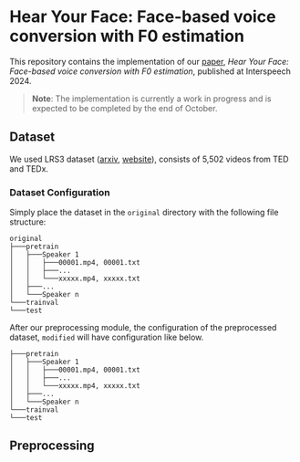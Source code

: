 # Hear Your Face: Face-based voice conversion with F0 estimation
This repository contains the implementation of our [paper](https://www.arxiv.org/abs/2408.09802), _Hear Your Face: Face-based voice conversion with F0 estimation_, published at Interspeech 2024.
> **Note**: The implementation is currently a work in progress and is expected to be completed by the end of October.

## Dataset
We used LRS3 dataset ([arxiv](https://arxiv.org/abs/1809.00496), [website](https://mmai.io/datasets/lip_reading/)), consists of 5,502 videos from TED and TEDx.

### Dataset Configuration
Simply place the dataset in the `original` directory with the following file structure:
```
original
├───pretrain
│   ├───Speaker 1
│   │   ├───00001.mp4, 00001.txt
│   │   ├───...
│   │   └───xxxxx.mp4, xxxxx.txt
│   ├───...
│   └───Speaker n
└───trainval
└───test
```
After our preprocessing module, the configuration of the preprocessed dataset, `modified` will have configuration like below.
```
├───pretrain
│   ├───Speaker 1
│   │   ├───00001.mp4, 00001.txt
│   │   ├───...
│   │   └───xxxxx.mp4, xxxxx.txt
│   ├───...
│   └───Speaker n
└───trainval
└───test
```


## Preprocessing

